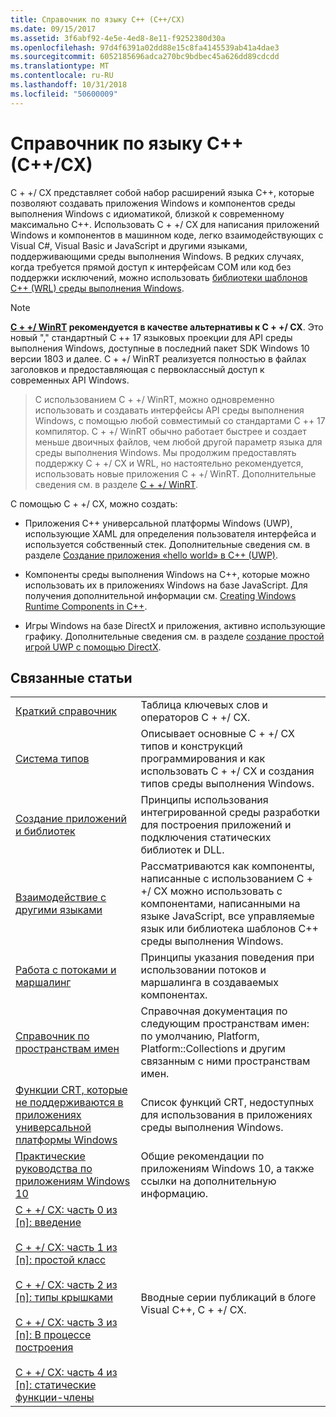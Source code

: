 ```yaml
---
title: Справочник по языку C++ (C++/CX)
ms.date: 09/15/2017
ms.assetid: 3f6abf92-4e5e-4ed8-8e11-f9252380d30a
ms.openlocfilehash: 97d4f6391a02dd88e15c8fa4145539ab41a4dae3
ms.sourcegitcommit: 6052185696adca270bc9bdbec45a626dd89cdcdd
ms.translationtype: MT
ms.contentlocale: ru-RU
ms.lasthandoff: 10/31/2018
ms.locfileid: "50600009"
---
```

# <a name="visual-c-language-reference-ccx"></a>Справочник по языку C++ (C++/CX)

C + +/ CX представляет собой набор расширений языка C++, которые позволяют создавать приложения Windows и компонентов среды выполнения Windows с идиоматикой, близкой к современному максимально C++. Использовать C + +/ CX для написания приложений Windows и компонентов в машинном коде, легко взаимодействующих с Visual C#, Visual Basic и JavaScript и другими языками, поддерживающими среды выполнения Windows. В редких случаях, когда требуется прямой доступ к интерфейсам COM или код без поддержки исключений, можно использовать [библиотеки шаблонов C++ (WRL) среды выполнения Windows](../windows/windows-runtime-cpp-template-library-wrl.md).

> [!NOTE]
> **[C + +/ WinRT](https://docs.microsoft.com/windows/uwp/cpp-and-winrt-apis/index) рекомендуется в качестве альтернативы к C + +/ CX**. Это новый "," стандартный C ++ 17 языковых проекции для API среды выполнения Windows, доступные в последний пакет SDK Windows 10 версии 1803 и далее. C + +/ WinRT реализуется полностью в файлах заголовков и предоставляющая с первоклассный доступ к современных API Windows.

> С использованием C + +/ WinRT, можно одновременно использовать и создавать интерфейсы API среды выполнения Windows, с помощью любой совместимый со стандартами C ++ 17 компилятор. C + +/ WinRT обычно работает быстрее и создает меньше двоичных файлов, чем любой другой параметр языка для среды выполнения Windows. Мы продолжим предоставлять поддержку C + +/ CX и WRL, но настоятельно рекомендуется, использовать новые приложения C + +/ WinRT. Дополнительные сведения см. в разделе [C + +/ WinRT](https://docs.microsoft.com/windows/uwp/cpp-and-winrt-apis/index).

С помощью C + +/ CX, можно создать:

- Приложения C++ универсальной платформы Windows (UWP), использующие XAML для определения пользователя интерфейса и используется собственный стек. Дополнительные сведения см. в разделе [Создание приложения «hello world» в C++ (UWP)](/windows/uwp/get-started/create-a-basic-windows-10-app-in-cpp).

- Компоненты среды выполнения Windows на C++, которые можно использовать их в приложениях Windows на базе JavaScript. Для получения дополнительной информации см. [Creating Windows Runtime Components in C++](/windows/uwp/winrt-components/creating-windows-runtime-components-in-cpp).

- Игры Windows на базе DirectX и приложения, активно использующие графику. Дополнительные сведения см. в разделе [создание простой игрой UWP с помощью DirectX](/windows/uwp/gaming/tutorial--create-your-first-metro-style-directx-game).

## <a name="related-articles"></a>Связанные статьи

|||
|-|-|
|[Краткий справочник](../cppcx/quick-reference-c-cx.md)|Таблица ключевых слов и операторов C + +/ CX.|
|[Система типов](../cppcx/type-system-c-cx.md)|Описывает основные C + +/ CX типов и конструкций программирования и как использовать C + +/ CX и создания типов среды выполнения Windows.|
|[Создание приложений и библиотек](../cppcx/building-apps-and-libraries-c-cx.md)|Принципы использования интегрированной среды разработки для построения приложений и подключения статических библиотек и DLL.|
|[Взаимодействие с другими языками](../cppcx/interoperating-with-other-languages-c-cx.md)|Рассматриваются как компоненты, написанные с использованием C + +/ CX можно использовать с компонентами, написанными на языке JavaScript, все управляемые язык или библиотека шаблонов C++ среды выполнения Windows.|
|[Работа с потоками и маршалинг](../cppcx/threading-and-marshaling-c-cx.md)|Принципы указания поведения при использовании потоков и маршалинга в создаваемых компонентах.|
|[Справочник по пространствам имен](../cppcx/namespaces-reference-c-cx.md)|Справочная документация по следующим пространствам имен: по умолчанию, Platform, Platform::Collections и другим связанным с ними пространствам имен.|
|[Функции CRT, которые не поддерживаются в приложениях универсальной платформы Windows](../cppcx/crt-functions-not-supported-in-universal-windows-platform-apps.md)|Список функций CRT, недоступных для использования в приложениях среды выполнения Windows.|
|[Практические руководства по приложениям Windows 10](https://msdn.microsoft.com/library/windows/apps/xaml/mt244352.aspx)|Общие рекомендации по приложениям Windows 10, а также ссылки на дополнительную информацию.|
|[C + +/ CX: часть 0 из \[n\]: введение](https://blogs.msdn.microsoft.com/vcblog/2012/08/29/ccx-part-0-of-n-an-introduction/)<br /><br />[C + +/ CX: часть 1 из \[n\]: простой класс](https://blogs.msdn.microsoft.com/vcblog/2012/09/05/ccx-part-1-of-n-a-simple-class/)<br /><br />[C + +/ CX: часть 2 из \[n\]: типы крышками](https://blogs.msdn.microsoft.com/vcblog/2012/09/17/ccx-part-2-of-n-types-that-wear-hats/)<br /><br />[C + +/ CX: часть 3 из \[n\]: В процессе построения](https://blogs.msdn.microsoft.com/vcblog/2012/10/05/ccx-part-3-of-n-under-construction/)<br /><br />[C + +/ CX: часть 4 из \[n\]: статические функции-члены](https://blogs.msdn.microsoft.com/vcblog/2012/10/19/ccx-part-4-of-n-static-member-functions/)|Вводные серии публикаций в блоге Visual C++, C + +/ CX.|
